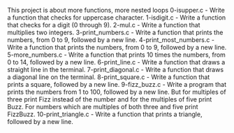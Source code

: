 This project is about more functions, more nested loops
0-isupper.c - Write a function that checks for uppercase character.
1-isdigit.c - Write a function that checks for a digit (0 through 9).
2-mul.c - Write a function that multiplies two integers.
3-print_numbers.c - Write a function that prints the numbers, from 0 to 9, followed by a new line.
4-print_most_numbers.c - Write a function that prints the numbers, from 0 to 9, followed by a new line.
5-more_numbers.c - Write a function that prints 10 times the numbers, from 0 to 14, followed by a new line.
6-print_line.c - Write a function that draws a straight line in the terminal.
7-print_diagonal.c - Write a function that draws a diagonal line on the terminal.
8-print_square.c - Write a function that prints a square, followed by a new line.
9-fizz_buzz.c - Write a program that prints the numbers from 1 to 100, followed by a new line. But for multiples of three print Fizz instead of the number and for the multiples of five print Buzz. For numbers which are multiples of both three and five print FizzBuzz.
10-print_triangle.c - Write a function that prints a triangle, followed by a new line.